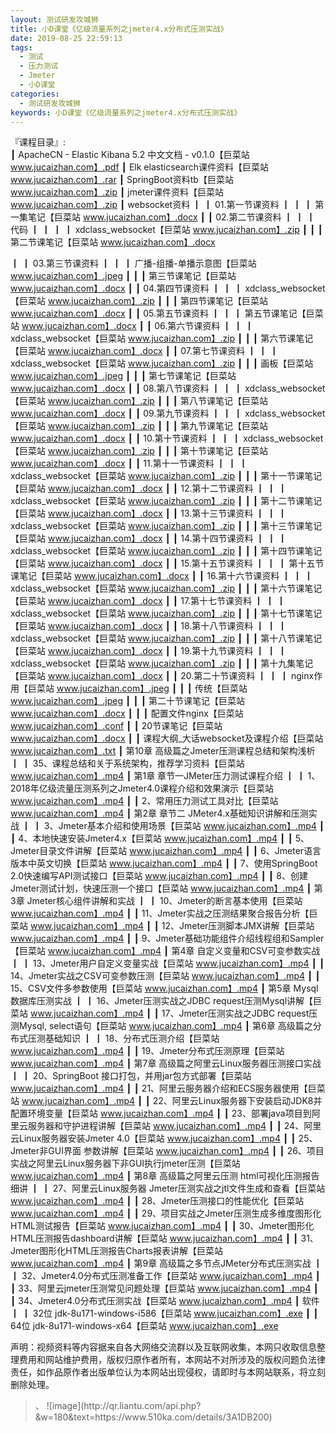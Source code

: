```yaml
---
layout: 测试研发攻城狮
title: 小D课堂《亿级流量系列之jmeter4.x分布式压测实战》
date: 2019-08-25 22:59:13
tags:
  - 测试
  - 压力测试
  - Jmeter
  - 小D课堂
categories:
  - 测试研发攻城狮
keywords: 小D课堂《亿级流量系列之jmeter4.x分布式压测实战》
---
```

『课程目录』:  
┃  ApacheCN - Elastic Kibana 5.2 中文文档 - v0.1.0【巨菜站 www.jucaizhan.com】.pdf
┃  Elk elasticsearch课件资料【巨菜站 www.jucaizhan.com】.rar
┃  SpringBoot资料tb【巨菜站 www.jucaizhan.com】.zip
┃  jmeter课件资料【巨菜站 www.jucaizhan.com】.zip
┃  websocket资料
┃  ┃  01.第一节课资料
┃  ┃  ┃  第一集笔记【巨菜站 www.jucaizhan.com】.docx
┃  ┃  02.第二节课资料
┃  ┃  ┃  代码
┃  ┃  ┃  ┃  xdclass_websocket【巨菜站 www.jucaizhan.com】.zip
┃  ┃  ┃  第二节课笔记【巨菜站 www.jucaizhan.com】.docx
<!-- more --> 
┃  ┃  03.第三节课资料
┃  ┃  ┃  广播-组播-单播示意图【巨菜站 www.jucaizhan.com】.jpeg
┃  ┃  ┃  第三节课笔记【巨菜站 www.jucaizhan.com】.docx
┃  ┃  04.第四节课资料
┃  ┃  ┃  xdclass_websocket【巨菜站 www.jucaizhan.com】.zip
┃  ┃  ┃  第四节课笔记【巨菜站 www.jucaizhan.com】.docx
┃  ┃  05.第五节课资料
┃  ┃  ┃  第五节课笔记【巨菜站 www.jucaizhan.com】.docx
┃  ┃  06.第六节课资料
┃  ┃  ┃  xdclass_websocket【巨菜站 www.jucaizhan.com】.zip
┃  ┃  ┃  第六节课笔记【巨菜站 www.jucaizhan.com】.docx
┃  ┃  07.第七节课资料
┃  ┃  ┃  xdclass_websocket【巨菜站 www.jucaizhan.com】.zip
┃  ┃  ┃  画板【巨菜站 www.jucaizhan.com】.jpeg
┃  ┃  ┃  第七节课笔记【巨菜站 www.jucaizhan.com】.docx
┃  ┃  08.第八节课资料
┃  ┃  ┃  xdclass_websocket【巨菜站 www.jucaizhan.com】.zip
┃  ┃  ┃  第八节课笔记【巨菜站 www.jucaizhan.com】.docx
┃  ┃  09.第九节课资料
┃  ┃  ┃  xdclass_websocket【巨菜站 www.jucaizhan.com】.zip
┃  ┃  ┃  第九节课笔记【巨菜站 www.jucaizhan.com】.docx
┃  ┃  10.第十节课资料
┃  ┃  ┃  xdclass_websocket【巨菜站 www.jucaizhan.com】.zip
┃  ┃  ┃  第十节课笔记【巨菜站 www.jucaizhan.com】.docx
┃  ┃  11.第十一节课资料
┃  ┃  ┃  xdclass_websocket【巨菜站 www.jucaizhan.com】.zip
┃  ┃  ┃  第十一节课笔记【巨菜站 www.jucaizhan.com】.docx
┃  ┃  12.第十二节课资料
┃  ┃  ┃  xdclass_websocket【巨菜站 www.jucaizhan.com】.zip
┃  ┃  ┃  第十二节课笔记【巨菜站 www.jucaizhan.com】.docx
┃  ┃  13.第十三节课资料
┃  ┃  ┃  xdclass_websocket【巨菜站 www.jucaizhan.com】.zip
┃  ┃  ┃  第十三节课笔记【巨菜站 www.jucaizhan.com】.docx
┃  ┃  14.第十四节课资料
┃  ┃  ┃  xdclass_websocket【巨菜站 www.jucaizhan.com】.zip
┃  ┃  ┃  第十四节课笔记【巨菜站 www.jucaizhan.com】.docx
┃  ┃  15.第十五节课资料
┃  ┃  ┃  第十五节课笔记【巨菜站 www.jucaizhan.com】.docx
┃  ┃  16.第十六节课资料
┃  ┃  ┃  xdclass_websocket【巨菜站 www.jucaizhan.com】.zip
┃  ┃  ┃  第十六节课笔记【巨菜站 www.jucaizhan.com】.docx
┃  ┃  17.第十七节课资料
┃  ┃  ┃  xdclass_websocket【巨菜站 www.jucaizhan.com】.zip
┃  ┃  ┃  第十七节课笔记【巨菜站 www.jucaizhan.com】.docx
┃  ┃  18.第十八节课资料
┃  ┃  ┃  xdclass_websocket【巨菜站 www.jucaizhan.com】.zip
┃  ┃  ┃  第十八节课笔记【巨菜站 www.jucaizhan.com】.docx
┃  ┃  19.第十九节课资料
┃  ┃  ┃  xdclass_websocket【巨菜站 www.jucaizhan.com】.zip
┃  ┃  ┃  第十九集笔记【巨菜站 www.jucaizhan.com】.docx
┃  ┃  20.第二十节课资料
┃  ┃  ┃  nginx作用【巨菜站 www.jucaizhan.com】.jpeg
┃  ┃  ┃  传统【巨菜站 www.jucaizhan.com】.jpeg
┃  ┃  ┃  第二十节课笔记【巨菜站 www.jucaizhan.com】.docx
┃  ┃  ┃  配置文件nginx【巨菜站 www.jucaizhan.com】.conf
┃  ┃  20节课笔记【巨菜站 www.jucaizhan.com】.docx
┃  ┃  课程大纲_大话websocket及课程介绍【巨菜站 www.jucaizhan.com】.txt
┃  第10章 高级篇之Jmeter压测课程总结和架构浅析
┃  ┃  35、课程总结和关于系统架构，推荐学习资料【巨菜站 www.jucaizhan.com】.mp4
┃  第1章 章节一JMeter压力测试课程介绍
┃  ┃  1、2018年亿级流量压测系列之Jmeter4.0课程介绍和效果演示【巨菜站 www.jucaizhan.com】.mp4
┃  ┃  2、常用压力测试工具对比【巨菜站 www.jucaizhan.com】.mp4
┃  第2章 章节二 JMeter4.x基础知识讲解和压测实战
┃  ┃  3、Jmeter基本介绍和使用场景【巨菜站 www.jucaizhan.com】.mp4
┃  ┃  4、本地快速安装Jmeter4.x【巨菜站 www.jucaizhan.com】.mp4
┃  ┃  5、Jmeter目录文件讲解【巨菜站 www.jucaizhan.com】.mp4
┃  ┃  6、Jmeter语言版本中英文切换【巨菜站 www.jucaizhan.com】.mp4
┃  ┃  7、使用SpringBoot 2.0快速编写API测试接口【巨菜站 www.jucaizhan.com】.mp4
┃  ┃  8、创建Jmeter测试计划，快速压测一个接口【巨菜站 www.jucaizhan.com】.mp4
┃  第3章 Jmeter核心组件讲解和实战
┃  ┃  10、Jmeter的断言基本使用【巨菜站 www.jucaizhan.com】.mp4
┃  ┃  11、Jmeter实战之压测结果聚合报告分析【巨菜站 www.jucaizhan.com】.mp4
┃  ┃  12、Jmeter压测脚本JMX讲解【巨菜站 www.jucaizhan.com】.mp4
┃  ┃  9、Jmeter基础功能组件介绍线程组和Sampler【巨菜站 www.jucaizhan.com】.mp4
┃  第4章 自定义变量和CSV可变参数实战
┃  ┃  13、Jmeter用户自定义变量实战【巨菜站 www.jucaizhan.com】.mp4
┃  ┃  14、Jmeter实战之CSV可变参数压测【巨菜站 www.jucaizhan.com】.mp4
┃  ┃  15、CSV文件多参数使用【巨菜站 www.jucaizhan.com】.mp4
┃  第5章 Mysql数据库压测实战
┃  ┃  16、Jmeter压测实战之JDBC request压测Mysql讲解【巨菜站 www.jucaizhan.com】.mp4
┃  ┃  17、Jmeter压测实战之JDBC request压测Mysql, select语句【巨菜站 www.jucaizhan.com】.mp4
┃  第6章 高级篇之分布式压测基础知识
┃  ┃  18、分布式压测介绍【巨菜站 www.jucaizhan.com】.mp4
┃  ┃  19、Jmeter分布式压测原理【巨菜站 www.jucaizhan.com】.mp4
┃  第7章 高级篇之阿里云Linux服务器压测接口实战
┃  ┃  20、SpringBoot 接口打包，并用jar包方式部署【巨菜站 www.jucaizhan.com】.mp4
┃  ┃  21、阿里云服务器介绍和ECS服务器使用【巨菜站 www.jucaizhan.com】.mp4
┃  ┃  22、阿里云Linux服务器下安装启动JDK8并配置环境变量【巨菜站 www.jucaizhan.com】.mp4
┃  ┃  23、部署java项目到阿里云服务器和守护进程讲解【巨菜站 www.jucaizhan.com】.mp4
┃  ┃  24、阿里云Linux服务器安装Jmeter 4.0【巨菜站 www.jucaizhan.com】.mp4
┃  ┃  25、Jmeter非GUI界面 参数讲解【巨菜站 www.jucaizhan.com】.mp4
┃  ┃  26、项目实战之阿里云Linux服务器下非GUI执行jmeter压测【巨菜站 www.jucaizhan.com】.mp4
┃  第8章 高级篇之阿里云压测 html可视化压测报告细讲
┃  ┃  27、阿里云Linux服务器 Jmeter压测实战之jtl文件生成和查看【巨菜站 www.jucaizhan.com】.mp4
┃  ┃  28、Jmeter压测接口的性能优化【巨菜站 www.jucaizhan.com】.mp4
┃  ┃  29、项目实战之Jmeter压测生成多维度图形化HTML测试报告【巨菜站 www.jucaizhan.com】.mp4
┃  ┃  30、Jmeter图形化HTML压测报告dashboard讲解【巨菜站 www.jucaizhan.com】.mp4
┃  ┃  31、Jmeter图形化HTML压测报告Charts报表讲解【巨菜站 www.jucaizhan.com】.mp4
┃  第9章 高级篇之多节点JMeter分布式压测实战
┃  ┃  32、Jmeter4.0分布式压测准备工作【巨菜站 www.jucaizhan.com】.mp4
┃  ┃  33、阿里云jmeter压测常见问题处理【巨菜站 www.jucaizhan.com】.mp4
┃  ┃  34、Jmeter4.0分布式压测实战【巨菜站 www.jucaizhan.com】.mp4
┃  软件
┃  ┃  32位 jdk-8u171-windows-i586【巨菜站 www.jucaizhan.com】.exe
┃  ┃  64位 jdk-8u171-windows-x64【巨菜站 www.jucaizhan.com】.exe
<div class="post-copyright">
    <div class="post-copyright__author">
      <span class="post-copyright-meta">声明：视频资料等内容据来自各大网络交流群以及互联网收集，本网只收取信息整理费用和网站维护费用，版权归原作者所有，本网站不对所涉及的版权问题负法律责任，如作品原作者出版单位认为本网站出现侵权，请即时与本网站联系，将立刻删除处理。 </span>
    </div>
</div>

<blockquote class="blockquote-center">、
![image](http://qr.liantu.com/api.php?&w=180&text=https://www.510ka.com/details/3A1DB200)
</blockquote>

